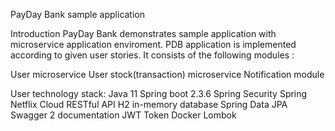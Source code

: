 PayDay Bank sample application

Introduction
PayDay Bank demonstrates sample application with microservice application enviroment. PDB application is implemented according to given  user stories. It consists of the following modules :

User microservice
User stock(transaction) microservice
Notification module

User technology stack:
Java 11
Spring boot 2.3.6
Spring Security
Spring Netflix Cloud
RESTful API
H2 in-memory database
Spring Data JPA 
Swagger 2 documentation
JWT Token
Docker 
Lombok
